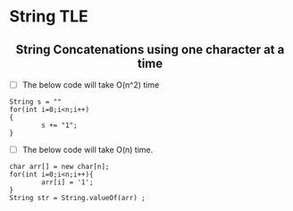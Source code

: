 # String TLE

<h2 align="center">String Concatenations using one character at a time</h2>

- [ ] The below code will take O(n^2) time

```
String s = "" 
for(int i=0;i<n;i++) 
{ 
        s += "1"; 
} 
```

- [ ] The below code will take O(n) time.

```
char arr[] = new char[n]; 
for(int i=0;i<n;i++){ 
        arr[i] = '1'; 
} 
String str = String.valueOf(arr) ;
```
<h2 align="center"></h2>
